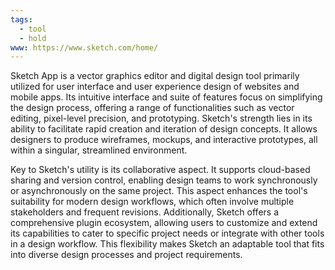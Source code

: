 ```yaml
---
tags:
  - tool
  - hold
www: https://www.sketch.com/home/
---
```

Sketch App is a vector graphics editor and digital design tool primarily utilized for user interface and user experience design of websites and mobile apps. Its intuitive interface and suite of features focus on simplifying the design process, offering a range of functionalities such as vector editing, pixel-level precision, and prototyping. Sketch's strength lies in its ability to facilitate rapid creation and iteration of design concepts. It allows designers to produce wireframes, mockups, and interactive prototypes, all within a singular, streamlined environment.

Key to Sketch's utility is its collaborative aspect. It supports cloud-based sharing and version control, enabling design teams to work synchronously or asynchronously on the same project. This aspect enhances the tool's suitability for modern design workflows, which often involve multiple stakeholders and frequent revisions. Additionally, Sketch offers a comprehensive plugin ecosystem, allowing users to customize and extend its capabilities to cater to specific project needs or integrate with other tools in a design workflow. This flexibility makes Sketch an adaptable tool that fits into diverse design processes and project requirements.
